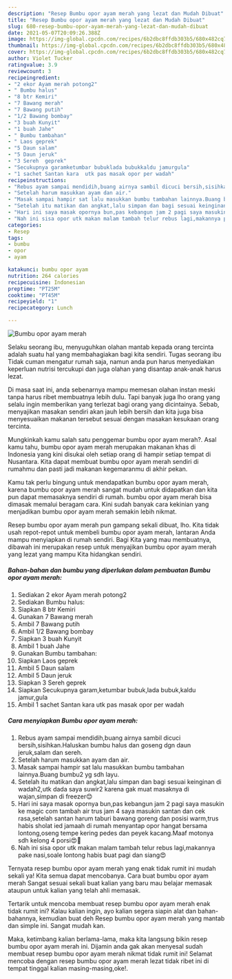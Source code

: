 ```yaml
---
description: "Resep Bumbu opor ayam merah yang lezat dan Mudah Dibuat"
title: "Resep Bumbu opor ayam merah yang lezat dan Mudah Dibuat"
slug: 680-resep-bumbu-opor-ayam-merah-yang-lezat-dan-mudah-dibuat
date: 2021-05-07T20:09:26.388Z
image: https://img-global.cpcdn.com/recipes/6b2dbc8ffdb303b5/680x482cq70/bumbu-opor-ayam-merah-foto-resep-utama.jpg
thumbnail: https://img-global.cpcdn.com/recipes/6b2dbc8ffdb303b5/680x482cq70/bumbu-opor-ayam-merah-foto-resep-utama.jpg
cover: https://img-global.cpcdn.com/recipes/6b2dbc8ffdb303b5/680x482cq70/bumbu-opor-ayam-merah-foto-resep-utama.jpg
author: Violet Tucker
ratingvalue: 3.9
reviewcount: 3
recipeingredient:
- "2 ekor Ayam merah potong2"
- " Bumbu halus"
- "8 btr Kemiri"
- "7 Bawang merah"
- "7 Bawang putih"
- "1/2 Bawang bombay"
- "3 buah Kunyit"
- "1 buah Jahe"
- " Bumbu tambahan"
- " Laos geprek"
- "5 Daun salam"
- "5 Daun jeruk"
- "3 Sereh  geprek"
- "Secukupnya garamketumbar bubuklada bubukkaldu jamurgula"
- "1 sachet Santan kara  utk pas masak opor per wadah"
recipeinstructions:
- "Rebus ayam sampai mendidih,buang airnya sambil dicuci bersih,sisihkan.Haluskan bumbu halus dan goseng dgn daun jeruk,salam dan sereh."
- "Setelah harum masukkan ayam dan air."
- "Masak sampai hampir sat lalu masukkan bumbu tambahan lainnya.Buang bumbu2 yg sdh layu."
- "Setelah itu matikan dan angkat,lalu simpan dan bagi sesuai keinginan di wadah2,utk dada saya suwir2 karena gak muat masaknya di wajan,simpan di freezer😊"
- "Hari ini saya masak opornya bun,pas kebangun jam 2 pagi saya masukin ke magic com tambah air trus jam 4 saya masukin santan dan cek rasa,setelah santan harum taburi bawang goreng dan posisi warm,trus habis sholat ied jamaah di rumah menyantap opor hangat bersama lontong,oseng tempe kering pedes dan peyek kacang.Maaf motonya sdh kelong 4 porsi😍🙏"
- "Nah ini sisa opor utk makan malam tambah telur rebus lagi,makannya pake nasi,soale lontong habis buat pagi dan siang😍"
categories:
- Resep
tags:
- bumbu
- opor
- ayam

katakunci: bumbu opor ayam 
nutrition: 264 calories
recipecuisine: Indonesian
preptime: "PT25M"
cooktime: "PT45M"
recipeyield: "1"
recipecategory: Lunch

---
```



![Bumbu opor ayam merah](https://img-global.cpcdn.com/recipes/6b2dbc8ffdb303b5/680x482cq70/bumbu-opor-ayam-merah-foto-resep-utama.jpg)

Selaku seorang ibu, menyuguhkan olahan mantab kepada orang tercinta adalah suatu hal yang membahagiakan bagi kita sendiri. Tugas seorang ibu Tidak cuman mengatur rumah saja, namun anda pun harus menyediakan keperluan nutrisi tercukupi dan juga olahan yang disantap anak-anak harus lezat.

Di masa  saat ini, anda sebenarnya mampu memesan olahan instan meski tanpa harus ribet membuatnya lebih dulu. Tapi banyak juga lho orang yang selalu ingin memberikan yang terlezat bagi orang yang dicintainya. Sebab, menyajikan masakan sendiri akan jauh lebih bersih dan kita juga bisa menyesuaikan makanan tersebut sesuai dengan masakan kesukaan orang tercinta. 



Mungkinkah kamu salah satu penggemar bumbu opor ayam merah?. Asal kamu tahu, bumbu opor ayam merah merupakan makanan khas di Indonesia yang kini disukai oleh setiap orang di hampir setiap tempat di Nusantara. Kita dapat membuat bumbu opor ayam merah sendiri di rumahmu dan pasti jadi makanan kegemaranmu di akhir pekan.

Kamu tak perlu bingung untuk mendapatkan bumbu opor ayam merah, karena bumbu opor ayam merah sangat mudah untuk didapatkan dan kita pun dapat memasaknya sendiri di rumah. bumbu opor ayam merah bisa dimasak memalui beragam cara. Kini sudah banyak cara kekinian yang menjadikan bumbu opor ayam merah semakin lebih nikmat.

Resep bumbu opor ayam merah pun gampang sekali dibuat, lho. Kita tidak usah repot-repot untuk membeli bumbu opor ayam merah, lantaran Anda mampu menyiapkan di rumah sendiri. Bagi Kita yang mau membuatnya, dibawah ini merupakan resep untuk menyajikan bumbu opor ayam merah yang lezat yang mampu Kita hidangkan sendiri.

<!--inarticleads1-->

##### Bahan-bahan dan bumbu yang diperlukan dalam pembuatan Bumbu opor ayam merah:

1. Sediakan 2 ekor Ayam merah potong2
1. Sediakan  Bumbu halus:
1. Siapkan 8 btr Kemiri
1. Gunakan 7 Bawang merah
1. Ambil 7 Bawang putih
1. Ambil 1/2 Bawang bombay
1. Siapkan 3 buah Kunyit
1. Ambil 1 buah Jahe
1. Gunakan  Bumbu tambahan:
1. Siapkan  Laos geprek
1. Ambil 5 Daun salam
1. Ambil 5 Daun jeruk
1. Siapkan 3 Sereh  geprek
1. Siapkan Secukupnya garam,ketumbar bubuk,lada bubuk,kaldu jamur,gula
1. Ambil 1 sachet Santan kara  utk pas masak opor per wadah




<!--inarticleads2-->

##### Cara menyiapkan Bumbu opor ayam merah:

1. Rebus ayam sampai mendidih,buang airnya sambil dicuci bersih,sisihkan.Haluskan bumbu halus dan goseng dgn daun jeruk,salam dan sereh.
1. Setelah harum masukkan ayam dan air.
1. Masak sampai hampir sat lalu masukkan bumbu tambahan lainnya.Buang bumbu2 yg sdh layu.
1. Setelah itu matikan dan angkat,lalu simpan dan bagi sesuai keinginan di wadah2,utk dada saya suwir2 karena gak muat masaknya di wajan,simpan di freezer😊
1. Hari ini saya masak opornya bun,pas kebangun jam 2 pagi saya masukin ke magic com tambah air trus jam 4 saya masukin santan dan cek rasa,setelah santan harum taburi bawang goreng dan posisi warm,trus habis sholat ied jamaah di rumah menyantap opor hangat bersama lontong,oseng tempe kering pedes dan peyek kacang.Maaf motonya sdh kelong 4 porsi😍🙏
1. Nah ini sisa opor utk makan malam tambah telur rebus lagi,makannya pake nasi,soale lontong habis buat pagi dan siang😍




Ternyata resep bumbu opor ayam merah yang enak tidak rumit ini mudah sekali ya! Kita semua dapat mencobanya. Cara buat bumbu opor ayam merah Sangat sesuai sekali buat kalian yang baru mau belajar memasak ataupun untuk kalian yang telah ahli memasak.

Tertarik untuk mencoba membuat resep bumbu opor ayam merah enak tidak rumit ini? Kalau kalian ingin, ayo kalian segera siapin alat dan bahan-bahannya, kemudian buat deh Resep bumbu opor ayam merah yang mantab dan simple ini. Sangat mudah kan. 

Maka, ketimbang kalian berlama-lama, maka kita langsung bikin resep bumbu opor ayam merah ini. Dijamin anda gak akan menyesal sudah membuat resep bumbu opor ayam merah nikmat tidak rumit ini! Selamat mencoba dengan resep bumbu opor ayam merah lezat tidak ribet ini di tempat tinggal kalian masing-masing,oke!.

